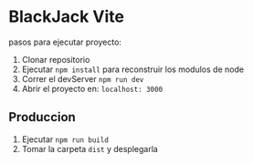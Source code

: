 # BlackJack Vite

pasos para ejecutar proyecto:

1. Clonar repositorio
2. Ejecutar ```npm install``` para reconstruir los modulos de node
3. Correr el devServer ``npm run dev``
4. Abrir el proyecto en: ```localhost: 3000```


## Produccion

1. Ejecutar ```npm run build```
2. Tomar la carpeta ```dist``` y desplegarla